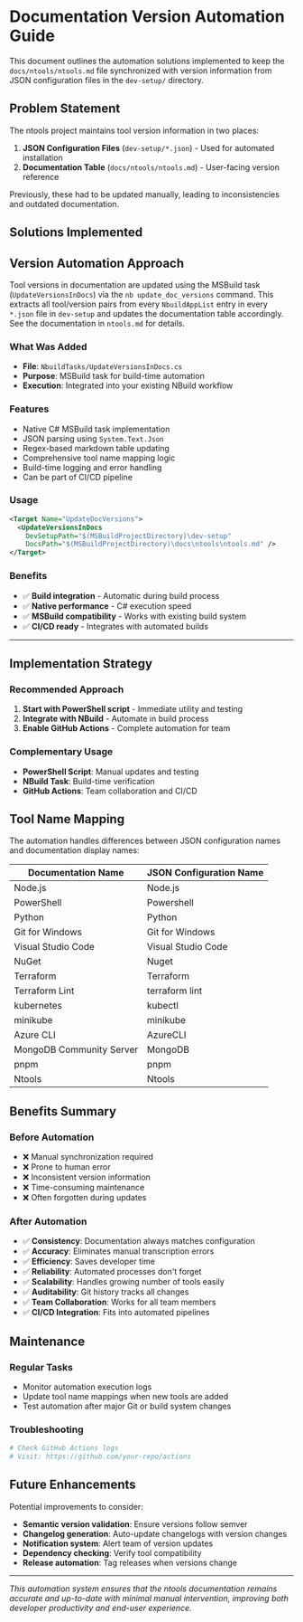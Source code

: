 # Documentation Version Automation Guide

This document outlines the automation solutions implemented to keep the `docs/ntools/ntools.md` file synchronized with version information from JSON configuration files in the `dev-setup/` directory.

## Problem Statement

The ntools project maintains tool version information in two places:
1. **JSON Configuration Files** (`dev-setup/*.json`) - Used for automated installation
2. **Documentation Table** (`docs/ntools/ntools.md`) - User-facing version reference

Previously, these had to be updated manually, leading to inconsistencies and outdated documentation.

## Solutions Implemented


## Version Automation Approach

Tool versions in documentation are updated using the MSBuild task (`UpdateVersionsInDocs`) via the `nb update_doc_versions` command. This extracts all tool/version pairs from every `NbuildAppList` entry in every `*.json` file in `dev-setup` and updates the documentation table accordingly. See the documentation in `ntools.md` for details.

### What Was Added
- **File**: `NbuildTasks/UpdateVersionsInDocs.cs`
- **Purpose**: MSBuild task for build-time automation
- **Execution**: Integrated into your existing NBuild workflow

### Features
- Native C# MSBuild task implementation
- JSON parsing using `System.Text.Json`
- Regex-based markdown table updating
- Comprehensive tool name mapping logic
- Build-time logging and error handling
- Can be part of CI/CD pipeline

### Usage
```xml
<Target Name="UpdateDocVersions">
  <UpdateVersionsInDocs 
    DevSetupPath="$(MSBuildProjectDirectory)\dev-setup" 
    DocsPath="$(MSBuildProjectDirectory)\docs\ntools\ntools.md" />
</Target>
```

### Benefits
- ✅ **Build integration** - Automatic during build process
- ✅ **Native performance** - C# execution speed
- ✅ **MSBuild compatibility** - Works with existing build system
- ✅ **CI/CD ready** - Integrates with automated builds

---


## Implementation Strategy

### Recommended Approach
1. **Start with PowerShell script** - Immediate utility and testing
2. **Integrate with NBuild** - Automate in build process
3. **Enable GitHub Actions** - Complete automation for team

### Complementary Usage
- **PowerShell Script**: Manual updates and testing
- **NBuild Task**: Build-time verification
- **GitHub Actions**: Team collaboration and CI/CD

## Tool Name Mapping

The automation handles differences between JSON configuration names and documentation display names:

| Documentation Name | JSON Configuration Name |
|-------------------|------------------------|
| Node.js | Node.js |
| PowerShell | Powershell |
| Python | Python |
| Git for Windows | Git for Windows |
| Visual Studio Code | Visual Studio Code |
| NuGet | Nuget |
| Terraform | Terraform |
| Terraform Lint | terraform lint |
| kubernetes | kubectl |
| minikube | minikube |
| Azure CLI | AzureCLI |
| MongoDB Community Server | MongoDB |
| pnpm | pnpm |
| Ntools | Ntools |

## Benefits Summary

### Before Automation
- ❌ Manual synchronization required
- ❌ Prone to human error
- ❌ Inconsistent version information
- ❌ Time-consuming maintenance
- ❌ Often forgotten during updates

### After Automation
- ✅ **Consistency**: Documentation always matches configuration
- ✅ **Accuracy**: Eliminates manual transcription errors
- ✅ **Efficiency**: Saves developer time
- ✅ **Reliability**: Automated processes don't forget
- ✅ **Scalability**: Handles growing number of tools easily
- ✅ **Auditability**: Git history tracks all changes
- ✅ **Team Collaboration**: Works for all team members
- ✅ **CI/CD Integration**: Fits into automated pipelines

## Maintenance

### Regular Tasks
- Monitor automation execution logs
- Update tool name mappings when new tools are added
- Test automation after major Git or build system changes

### Troubleshooting
```powershell
# Check GitHub Actions logs
# Visit: https://github.com/your-repo/actions
```

## Future Enhancements

Potential improvements to consider:
- **Semantic version validation**: Ensure versions follow semver
- **Changelog generation**: Auto-update changelogs with version changes
- **Notification system**: Alert team of version updates
- **Dependency checking**: Verify tool compatibility
- **Release automation**: Tag releases when versions change

---

*This automation system ensures that the ntools documentation remains accurate and up-to-date with minimal manual intervention, improving both developer productivity and end-user experience.*
